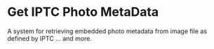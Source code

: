# Get IPTC Photo MetaData

A system for retrieving embedded photo metadata from image file as defined by IPTC ... and more.

